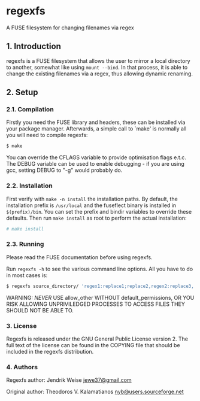 # regexfs 
A FUSE filesystem for changing filenames via regex

## 1. Introduction

regexfs is a FUSE filesystem that allows the user to mirror a local directory
to another, somewhat like using `mount --bind`. In that process, it is able to
change the existing filenames via a regex, thus allowing dynamic renaming.


## 2. Setup

### 2.1. Compilation

Firstly you need the FUSE library and headers, these can be installed via your
package manager. Afterwards, a simple call to `make' is normally all you will 
need to compile regexfs:

```bash
$ make
```

You can override the CFLAGS variable to provide optimisation flags e.t.c. The
DEBUG variable can be used to enable debugging - if you are using gcc, setting
DEBUG to "-g" would probably do.


### 2.2. Installation

First verify with `make -n install` the installation paths. By default, the
installation prefix is `/usr/local` and the fuseflect binary is installed in
`$(prefix)/bin`. You can set the prefix and bindir variables to override these
defaults. Then run `make install` as root to perform the actual installation:

```bash
# make install
```

### 2.3. Running

Please read the FUSE documentation before using regexfs.

Run `regexfs -h` to see the various command line options. All you have to do
in most cases is:

```bash
$ regexfs source_directory/ 'regex1:replace1;replace2,regex2:replace3,...' mountpoint/
```

WARNING: _NEVER_ USE allow_other WITHOUT default_permissions, OR YOU RISK
ALLOWING UNPRIVILEDGED PROCESSES TO ACCESS FILES THEY SHOULD NOT BE ABLE TO.

### 3. License

Regexfs is released under the GNU General Public License version 2. The full
text of the license can be found in the COPYING file that should be included in
the regexfs distribution.

### 4. Authors

Regexfs author:
    Jendrik Weise <jewe37@gmail.com>

Original author:
	Theodoros V. Kalamatianos <nyb@users.sourceforge.net>
